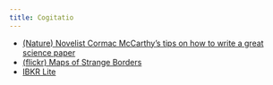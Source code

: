 ```yaml
---
title: Cogitatio
---
```


- [(Nature) Novelist Cormac McCarthy’s tips on how to write a great science paper](https://www.nature.com/articles/d41586-019-02918-5)
- [(flickr) Maps of Strange Borders](https://www.flickr.com/photos/amapple/sets/72157616310862857/)
- [IBKR Lite](https://www.interactivebrokers.com/en/index.php?f=45196)
